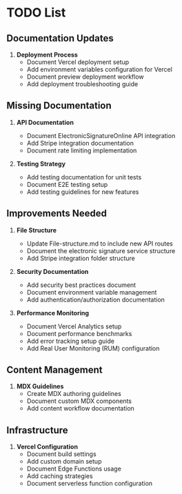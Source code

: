 # TODO List

## Documentation Updates

1. **Deployment Process**
   - Document Vercel deployment setup
   - Add environment variables configuration for Vercel
   - Document preview deployment workflow
   - Add deployment troubleshooting guide

## Missing Documentation

1. **API Documentation**

   - Document ElectronicSignatureOnline API integration
   - Add Stripe integration documentation
   - Document rate limiting implementation

2. **Testing Strategy**
   - Add testing documentation for unit tests
   - Document E2E testing setup
   - Add testing guidelines for new features

## Improvements Needed

1. **File Structure**

   - Update File-structure.md to include new API routes
   - Document the electronic signature service structure
   - Add Stripe integration folder structure

2. **Security Documentation**

   - Add security best practices document
   - Document environment variable management
   - Add authentication/authorization documentation

3. **Performance Monitoring**
   - Document Vercel Analytics setup
   - Document performance benchmarks
   - Add error tracking setup guide
   - Add Real User Monitoring (RUM) configuration

## Content Management

1. **MDX Guidelines**
   - Create MDX authoring guidelines
   - Document custom MDX components
   - Add content workflow documentation

## Infrastructure

1. **Vercel Configuration**
   - Document build settings
   - Add custom domain setup
   - Document Edge Functions usage
   - Add caching strategies
   - Document serverless function configuration
